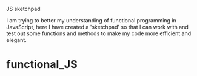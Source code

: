 JS sketchpad

I am trying to better my understanding of functional programming in JavaScript, here I have created a 'sketchpad' so that I can work with and test out some functions and methods to make my code more efficient and elegant.
# functional_JS
